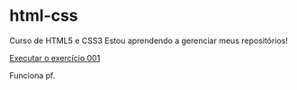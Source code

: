 # html-css
 Curso de HTML5 e CSS3
Estou aprendendo a gerenciar meus repositórios!

<a href="https://leonardo-nepomuceno.github.io/html-css/Exerc%C3%ADcios/Ex001/index.html">Executar o exercício 001</a>

Funciona pf.